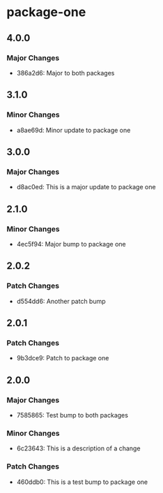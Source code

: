 # package-one

## 4.0.0

### Major Changes

- 386a2d6: Major to both packages

## 3.1.0

### Minor Changes

- a8ae69d: Minor update to package one

## 3.0.0

### Major Changes

- d8ac0ed: This is a major update to package one

## 2.1.0

### Minor Changes

- 4ec5f94: Major bump to package one

## 2.0.2

### Patch Changes

- d554dd6: Another patch bump

## 2.0.1

### Patch Changes

- 9b3dce9: Patch to package one

## 2.0.0

### Major Changes

- 7585865: Test bump to both packages

### Minor Changes

- 6c23643: This is a description of a change

### Patch Changes

- 460ddb0: This is a test bump to package one
